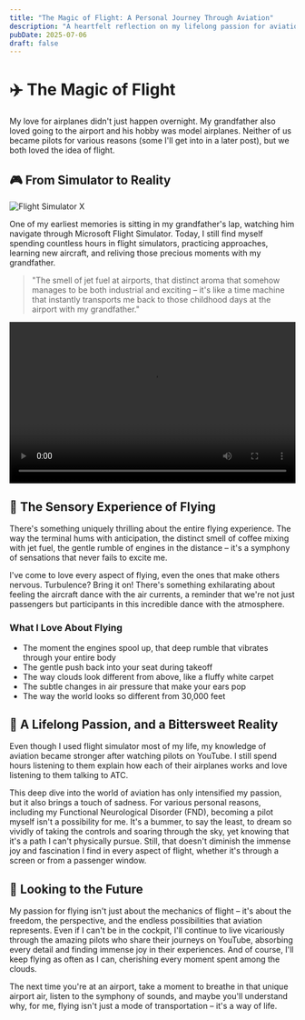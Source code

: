 ```yaml
---
title: "The Magic of Flight: A Personal Journey Through Aviation"
description: "A heartfelt reflection on my lifelong passion for aviation, inspired by my grandfather and nurtured through flight simulators"
pubDate: 2025-07-06
draft: false
---
```


# ✈️ The Magic of Flight

My love for airplanes didn't just happen overnight. My grandfather also loved going to the airport and his hobby was model airplanes. Neither of us became pilots for various reasons (some I'll get into in a later post), but we both loved the idea of flight.

## 🎮 From Simulator to Reality

![Flight Simulator X](https://qmpdliftraf4pov3.public.blob.vercel-storage.com/fsx-kph3jR1XEFZfUvucDZnszXD6yyh50A.webp)

One of my earliest memories is sitting in my grandfather's lap, watching him navigate through Microsoft Flight Simulator. Today, I still find myself spending countless hours in flight simulators, practicing approaches, learning new aircraft, and reliving those precious moments with my grandfather.

> "The smell of jet fuel at airports, that distinct aroma that somehow manages to be both industrial and exciting – it's like a time machine that instantly transports me back to those childhood days at the airport with my grandfather."

<video controls style="width: 100%; aspect-ratio: 16/9;">
  <source src="https://qmpdliftraf4pov3.public.blob.vercel-storage.com/747-go-around-UxJQgq0EHLg5kGjabu5txGQemClngU.mp4" type="video/mp4">
  Your browser does not support the video tag.
</video>

## 🌟 The Sensory Experience of Flying

There's something uniquely thrilling about the entire flying experience. The way the terminal hums with anticipation, the distinct smell of coffee mixing with jet fuel, the gentle rumble of engines in the distance – it's a symphony of sensations that never fails to excite me.

I've come to love every aspect of flying, even the ones that make others nervous. Turbulence? Bring it on! There's something exhilarating about feeling the aircraft dance with the air currents, a reminder that we're not just passengers but participants in this incredible dance with the atmosphere.

### What I Love About Flying

- The moment the engines spool up, that deep rumble that vibrates through your entire body
- The gentle push back into your seat during takeoff
- The way clouds look different from above, like a fluffy white carpet
- The subtle changes in air pressure that make your ears pop
- The way the world looks so different from 30,000 feet

## 🛫 A Lifelong Passion, and a Bittersweet Reality

Even though I used flight simulator most of my life, my knowledge of aviation became stronger after watching pilots on YouTube. I still spend hours listening to them explain how each of their airplanes works and love listening to them talking to ATC.

This deep dive into the world of aviation has only intensified my passion, but it also brings a touch of sadness. For various personal reasons, including my Functional Neurological Disorder (FND), becoming a pilot myself isn't a possibility for me. It's a bummer, to say the least, to dream so vividly of taking the controls and soaring through the sky, yet knowing that it's a path I can't physically pursue. Still, that doesn't diminish the immense joy and fascination I find in every aspect of flight, whether it's through a screen or from a passenger window.

## 🌅 Looking to the Future

My passion for flying isn't just about the mechanics of flight – it's about the freedom, the perspective, and the endless possibilities that aviation represents. Even if I can't be in the cockpit, I'll continue to live vicariously through the amazing pilots who share their journeys on YouTube, absorbing every detail and finding immense joy in their experiences. And of course, I'll keep flying as often as I can, cherishing every moment spent among the clouds.

The next time you're at an airport, take a moment to breathe in that unique airport air, listen to the symphony of sounds, and maybe you'll understand why, for me, flying isn't just a mode of transportation – it's a way of life.
